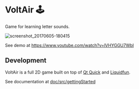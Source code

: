 # VoltAir 🕹

Game for learning letter sounds.

![screenshot_20170605-180415](https://cloud.githubusercontent.com/assets/15718174/26791495/91e7e628-4a17-11e7-9fb7-d75464cb1f6b.png)

See demo at https://www.youtube.com/watch?v=lVHYGGU7WbI

## Development

VoltAir is a full 2D game built on top of [Qt Quick] and [Liquidfun].

See documentation at [doc/src/gettingStarted](doc/src/gettingStarted)

  [Qt Quick]: http://qt-project.org/doc/qt-5/qtquick-index.html
  [Liquidfun]: http://google.github.io/liquidfun/
